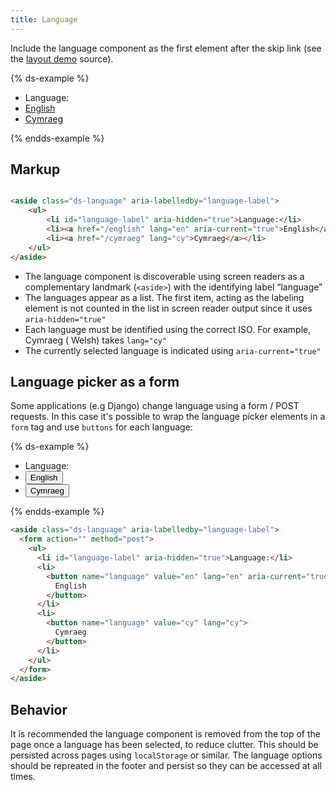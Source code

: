 ```yaml
---
title: Language
---
```


Include the language component as the first element after the skip link (see
the [layout demo]({{site.basedir}}/layout-demo) source).

{% ds-example %}
  <aside class="ds-language" aria-labelledby="language-label">
    <ul>
      <li id="language-label" aria-hidden="true">Language:</li>
      <li><a href="/english" lang="en" aria-current="true">English</a></li>
      <li><a href="/cymraeg" lang="cy">Cymraeg</a></li>
    </ul>
  </aside>
{% endds-example %}

## Markup

```html

<aside class="ds-language" aria-labelledby="language-label">
    <ul>
        <li id="language-label" aria-hidden="true">Language:</li>
        <li><a href="/english" lang="en" aria-current="true">English</a></li>
        <li><a href="/cymraeg" lang="cy">Cymraeg</a></li>
    </ul>
</aside>
```

* The language component is discoverable using screen readers as a complementary
  landmark (`<aside>`) with the identifying label “language”
* The languages appear as a list. The first item, acting as the labeling element
  is not counted in the list in screen reader output since it uses
  `aria-hidden="true"`
* Each language must be identified using the correct ISO. For example, Cymraeg (
  Welsh) takes `lang="cy"`
* The currently selected language is indicated using `aria-current="true"`

## Language picker as a form

Some applications (e.g Django) change language using a form / POST requests.
In this case it's possible to wrap the language picker elements in a `form`
tag and use `buttons` for each language:

{% ds-example %}
<aside class="ds-language" aria-labelledby="language-label">
  <form action="" method="post">
    <ul>
      <li id="language-label" aria-hidden="true">Language:</li>
      <li>
        <button name="language" value="en" lang="en" aria-current="true">
          English
        </button>
      </li>
      <li>
        <button name="language" value="cy" lang="cy">
          Cymraeg
        </button>
      </li>
    </ul>
  </form>
</aside>
{% endds-example %}

```html
<aside class="ds-language" aria-labelledby="language-label">
  <form action="" method="post">
    <ul>
      <li id="language-label" aria-hidden="true">Language:</li>
      <li>
        <button name="language" value="en" lang="en" aria-current="true">
          English
        </button>
      </li>
      <li>
        <button name="language" value="cy" lang="cy">
          Cymraeg
        </button>
      </li>
    </ul>
  </form>
</aside>
```

## Behavior

It is recommended the language component is removed from the top of the page
once a language has been selected, to reduce clutter. This should be persisted
across pages using `localStorage` or similar. The language options should be
repreated in the footer and persist so they can be accessed at all times.

